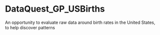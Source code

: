 # DataQuest_GP_USBirths
An opportunity to evaluate raw data around birth rates in the United States, to help discover patterns
